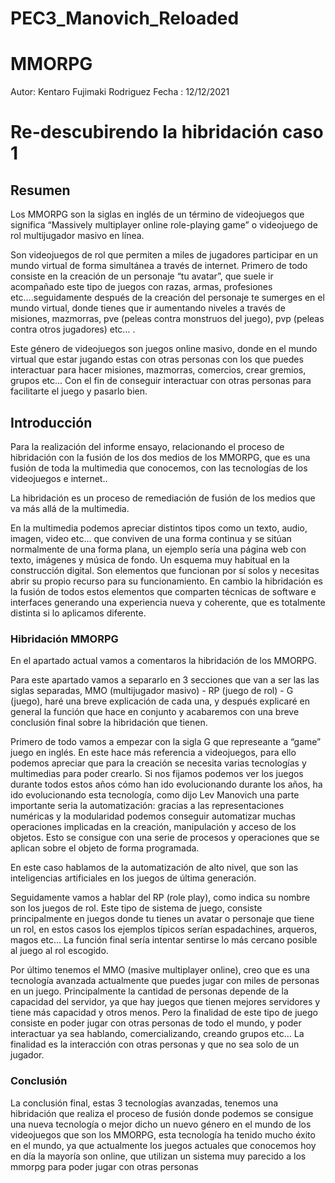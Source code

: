# PEC3_Manovich_Reloaded
# MMORPG



Autor: Kentaro Fujimaki Rodriguez 
Fecha : 12/12/2021

# Re-descubirendo la hibridación caso 1

## Resumen

Los MMORPG son la siglas en inglés de un término de videojuegos que significa “Massively multiplayer online role-playing game” o videojuego de rol multijugador masivo en línea.

Son videojuegos de rol que permiten a miles de jugadores participar en un mundo virtual de forma simultánea a través de internet. Primero de todo consiste en la creación de un personaje “tu avatar”, que suele ir acompañado este tipo de juegos con razas, armas, profesiones etc….seguidamente después de la creación del personaje te sumerges en el mundo virtual, donde tienes que ir aumentando niveles a través de misiones, mazmorras, pve (peleas contra monstruos del juego), pvp (peleas contra otros jugadores) etc… .

Este género de videojuegos son juegos online masivo, donde en el mundo virtual que estar jugando estas con otras personas con los que puedes interactuar para hacer misiones, mazmorras, comercios, crear gremios, grupos etc… Con el fin de conseguir interactuar con otras personas para facilitarte el juego y pasarlo bien.

## Introducción

Para la realización del informe ensayo, relacionando el proceso de hibridación con la fusión de los dos medios de los MMORPG, que es una fusión de toda la multimedia que conocemos, con las tecnologías de los videojuegos e internet..

La hibridación es un proceso de remediación de fusión de los medios que va más allá de la multimedia.

En la multimedia podemos apreciar distintos tipos como un texto, audio, imagen, video etc… que conviven de una forma continua y se sitúan normalmente de una forma plana, un ejemplo sería una página web con texto, imágenes y música de fondo. Un esquema muy habitual en la construcción digital. Son elementos que funcionan por sí solos y necesitas abrir su propio recurso para su funcionamiento. En cambio la hibridación es la fusión de todos estos elementos que comparten técnicas de software e interfaces generando una experiencia nueva y coherente, que es totalmente distinta si lo aplicamos diferente.

### **Hibridación MMORPG**
En el apartado actual vamos a comentaros la hibridación de los MMORPG.

Para este apartado vamos a separarlo en 3 secciones que van a ser las las siglas separadas, MMO (multijugador masivo) - RP (juego de rol) - G (juego), haré una breve explicación de cada una, y después explicaré en general la función que hace en conjunto y acabaremos con una breve conclusión final sobre la hibridación que tienen.

Primero de todo vamos a empezar con la sigla G que represeante a “game” juego en inglés. En este hace más referencia a videojuegos, para ello podemos apreciar que para la creación se necesita varias tecnologías y multimedias para poder crearlo. Si nos fijamos podemos ver los juegos durante todos estos años cómo han ido evolucionando durante los años, ha ido evolucionando esta tecnología, como dijo Lev Manovich una parte importante seria la automatización: gracias a las representaciones numéricas y la modularidad podemos conseguir automatizar muchas operaciones implicadas en la creación, manipulación y acceso de los objetos. Esto se consigue con una serie de procesos y operaciones que se aplican sobre el objeto de forma programada.

En este caso hablamos de la automatización de alto nivel, que son las inteligencias artificiales en los juegos de última generación.

 Seguidamente vamos a hablar del RP (role play), como indica su nombre son los juegos de rol. Este tipo de sistema de juego, consiste principalmente en juegos donde tu tienes un avatar o personaje que tiene un rol, en estos casos los ejemplos típicos serían espadachines, arqueros, magos etc… La función final sería intentar sentirse lo más cercano posible al juego al rol escogido.

Por último tenemos el MMO (masive multiplayer online), creo que es una tecnología avanzada actualmente que puedes jugar con miles de personas en un juego. Principalmente la cantidad de personas depende de la capacidad del servidor, ya que hay juegos que tienen mejores servidores y tiene más capacidad y otros menos. Pero la finalidad de este tipo de juego consiste en poder jugar con otras personas de todo el mundo, y poder interactuar ya sea hablando, comercializando, creando grupos etc… La finalidad es la interacción con otras personas y que no sea solo de un jugador.

### **Conclusión**
La conclusión final, estas 3 tecnologías avanzadas, tenemos una hibridación que realiza el proceso de fusión donde podemos se consigue una nueva tecnología o mejor dicho un nuevo género en el mundo de los videojuegos que son los MMORPG, esta tecnología ha tenido mucho éxito en el mundo, ya que actualmente los juegos actuales que conocemos hoy en día la mayoría son online, que utilizan un sistema muy parecido a los mmorpg para poder jugar con otras personas



```
